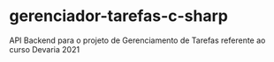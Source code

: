 # gerenciador-tarefas-c-sharp
API Backend para o projeto de Gerenciamento de Tarefas referente ao curso Devaria 2021
